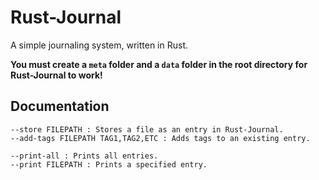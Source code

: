 # Rust-Journal
A simple journaling system, written in Rust.

**You must create a `meta` folder and a `data` folder in the root directory for Rust-Journal to work!**

## Documentation

```
--store FILEPATH : Stores a file as an entry in Rust-Journal.
--add-tags FILEPATH TAG1,TAG2,ETC : Adds tags to an existing entry.

--print-all : Prints all entries.
--print FILEPATH : Prints a specified entry.
```